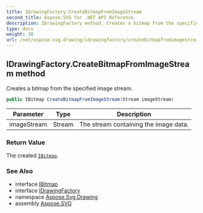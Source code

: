 ```yaml
---
title: IDrawingFactory.CreateBitmapFromImageStream
second_title: Aspose.SVG for .NET API Reference
description: IDrawingFactory method. Creates a bitmap from the specified image stream
type: docs
weight: 30
url: /net/aspose.svg.drawing/idrawingfactory/createbitmapfromimagestream/
---
```

## IDrawingFactory.CreateBitmapFromImageStream method

Creates a bitmap from the specified image stream.

```csharp
public IBitmap CreateBitmapFromImageStream(Stream imageStream)
```

| Parameter | Type | Description |
| --- | --- | --- |
| imageStream | Stream | The stream containing the image data. |

### Return Value

The created [`IBitmap`](../../ibitmap/).

### See Also

* interface [IBitmap](../../ibitmap/)
* interface [IDrawingFactory](../)
* namespace [Aspose.Svg.Drawing](../../../aspose.svg.drawing/)
* assembly [Aspose.SVG](../../../)
